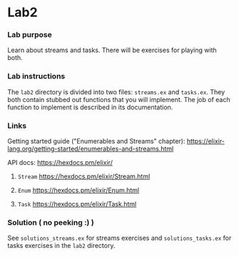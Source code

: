 # Lab2

### Lab purpose

Learn about streams and tasks. There will be exercises for playing with both.

### Lab instructions

The `lab2` directory is divided into two files: `streams.ex` and `tasks.ex`. They both contain
stubbed out functions that you will implement. The job of each function to implement is described
in its documentation.

### Links

Getting started guide ("Enumerables and Streams" chapter): https://elixir-lang.org/getting-started/enumerables-and-streams.html

API docs: https://hexdocs.pm/elixir/

  1. `Stream` https://hexdocs.pm/elixir/Stream.html

  2. `Enum` https://hexdocs.pm/elixir/Enum.html

  3. `Task` https://hexdocs.pm/elixir/Task.html


### Solution ( no peeking :) )

See `solutions_streams.ex` for streams exercises and `solutions_tasks.ex` for tasks exercises in
the `lab2` directory.
